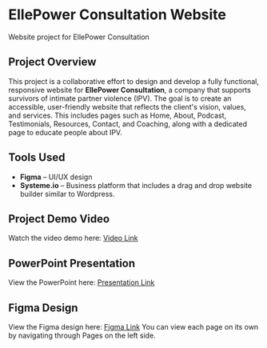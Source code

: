 # EllePower Consultation Website
Website project for EllePower Consultation


## Project Overview 
This project is a collaborative effort to design and develop a fully functional, responsive website for **EllePower Consultation**, a company that supports survivors of intimate partner violence (IPV). The goal is to create an accessible, user-friendly website that reflects the client's vision, values, and services. This includes pages such as Home, About, Podcast, Testimonials, Resources, Contact, and Coaching, along with a dedicated page to educate people about IPV.


## Tools Used
- **Figma** – UI/UX design
- **Systeme.io** – Business platform that includes a drag and drop website builder similar to Wordpress.

## Project Demo Video
Watch the video demo here: [Video Link](ellepower_presentation.mp4)

## PowerPoint Presentation
View the PowerPoint here: [Presentation Link](https://scedu-my.sharepoint.com/:p:/g/personal/edale_miguel_seattlecolleges_edu/EXQJH_euYZdLtKDo6qBqhdEBxITuV0-7-oTvEVs3Vm4Jsg?e=DUcouq)

## Figma Design
View the Figma design here: [Figma Link](https://www.figma.com/design/PmQWrrKSVhwv2RA4eyYw3b/EllePower-Design?node-id=2130-110&p=f&t=NJhp6Y7wkLZRnk6o-0)
You can view each page on its own by navigating through Pages on the left side.

